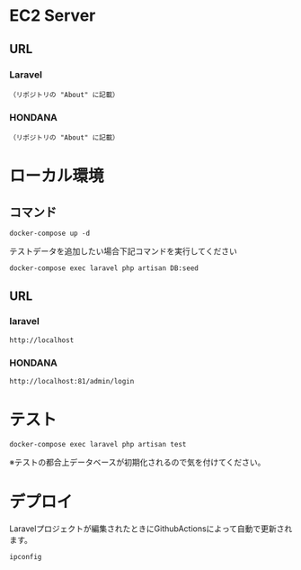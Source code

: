 # EC2 Server
## URL
### Laravel
```
（リポジトリの "About" に記載）
```

### HONDANA
```
（リポジトリの "About" に記載）
```

# ローカル環境
## コマンド
```
docker-compose up -d
```
テストデータを追加したい場合下記コマンドを実行してください
```
docker-compose exec laravel php artisan DB:seed
```
## URL
### laravel
```
http://localhost
```

### HONDANA
```
http://localhost:81/admin/login
```

# テスト
```
docker-compose exec laravel php artisan test
```
※テストの都合上データベースが初期化されるので気を付けてください。  
# デプロイ
Laravelプロジェクトが編集されたときにGithubActionsによって自動で更新されます。  

```
ipconfig
```